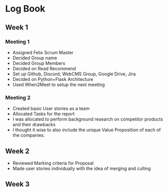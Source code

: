 # Log Book 

## Week 1 
 
 ### Meeting 1
 - Assigned Felix Scrum Master
 - Decided Group name
 - Decided Group Members
 - Decided on Read Recommend
 - Set up Github, Discord, WebCMS Group, Google Drive, Jira
 - Decided on Python+Flask Architecture
 - Used When2Meet to setup the next meeting

 ### Meeting 2
 - Created basic User stories as a team
 - Allocated Tasks for the report
 - I was allocated to perform background research on 
    competitor products and their drawbacks
 - I thought it wise to also include the unique Value Proposition
    of each of the companies.

## Week 2
 - Reviewed Marking criteria for Proposal
 - Made user stories individually with the idea of merging and culling

## Week 3
